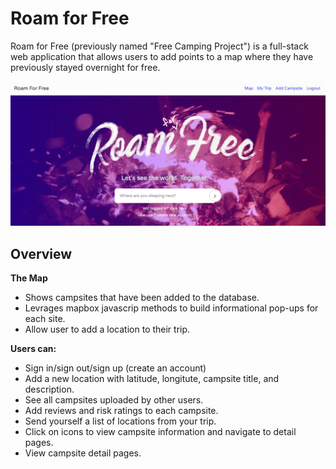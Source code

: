 # Roam for Free
Roam for Free (previously named "Free Camping Project") is a full-stack web application that allows users to add points to a map where they have previously stayed overnight for free. 

![](readme-img/homescreen.png)

## Overview
**The Map**  
* Shows campsites that have been added to the database.
* Levrages mapbox javascrip methods to build informational pop-ups for each site.
* Allow user to add a location to their trip. 

**Users can:** 
* Sign in/sign out/sign up (create an account)
* Add a new location with latitude, longitute, campsite title, and description. 
* See all campsites uploaded by other users.
* Add reviews and risk ratings to each campsite. 
* Send yourself a list of locations from your trip. 
* Click on icons to view campsite information and navigate to detail pages.
* View campsite detail pages. 


